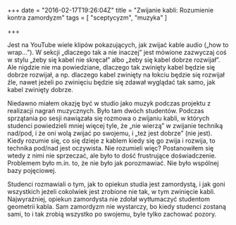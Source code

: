 +++
date = "2016-02-17T19:26:04Z"
title = "Zwijanie kabli: Rozumienie kontra zamordyzm"
tags = [ "sceptycyzm", "muzyka" ]

+++

Jest na YouTube wiele klipów pokazujących, jak zwijać kable audio („how to
wrap…”). W sekcji „dlaczego tak a nie inaczej” jest mówione zazwyczaj coś
w stylu „żeby się kabel nie skręcał” albo „żeby się kabel dobrze rozwijał”. Ale
nigdzie nie ma powiedziane, dlaczego tak zwinięty kabel będzie się dobrze
rozwijał, a np. dlaczego kabel zwinięty na łokciu będzie się rozwijał źle, nawet
jeżeli po zwinięciu będzie się zdawał wyglądać tak samo, jak kabel zwinięty
dobrze.

<!--more-->

Niedawno miałem okazję być w studio jako muzyk podczas projektu z realizacji
nagrań muzycznych. Było tam dwóch studentów. Podczas sprzątania po sesji
nawiązała się rozmowa o zwijaniu kabli, w których studenci powiedzieli mniej
więcej tyle, że „nie wierzą” w zwijanie techniką nad/pod, i że oni wolą zwijać
po swojemu, i „też jest dobrze” (nie jest). Kiedy rozumie się, co się dzieje
z kablem kiedy się go zwija i rozwija, to technika pod/nad jest oczywista. Nie
rozumieli więc? Postanowiłem się wtedy z nimi nie sprzeczać, ale było to dość
frustrujące doświadczenie. Problemem było m.in. to, że nie było jak porozmawiać.
Nie było wspólnej bazy pojęciowej. 

Studenci rozmawiali o tym, jak to opiekun studia jest zamordystą, i jak goni
wszystkich jeżeli cokolwiek jest zrobione nie tak, w tym zwinięcie kabli.
Najwyraźniej, opiekun zamordysta nie zdołał wytłumaczyć studentom geometrii
kabla. Sam zamordyzm nie wystarczy, bo kiedy studenci zostaną sami, to i tak
zrobią wszystko po swojemu, byle tylko zachować pozory.
